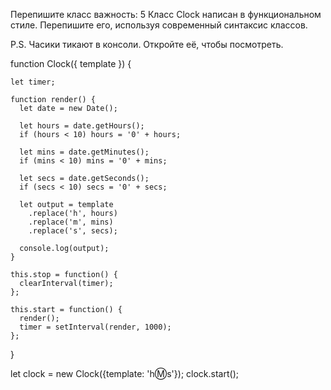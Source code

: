 Перепишите класс
важность: 5
Класс Clock написан в функциональном стиле. Перепишите его, используя современный синтаксис классов.

P.S. Часики тикают в консоли. Откройте её, чтобы посмотреть.

function Clock({ template }) {
  
    let timer;
  
    function render() {
      let date = new Date();
  
      let hours = date.getHours();
      if (hours < 10) hours = '0' + hours;
  
      let mins = date.getMinutes();
      if (mins < 10) mins = '0' + mins;
  
      let secs = date.getSeconds();
      if (secs < 10) secs = '0' + secs;
  
      let output = template
        .replace('h', hours)
        .replace('m', mins)
        .replace('s', secs);
  
      console.log(output);
    }
  
    this.stop = function() {
      clearInterval(timer);
    };
  
    this.start = function() {
      render();
      timer = setInterval(render, 1000);
    };
  
  }
  
  let clock = new Clock({template: 'h:m:s'});
  clock.start();